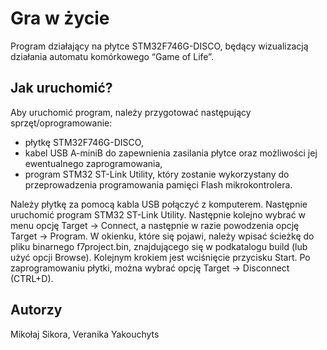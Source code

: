 # Gra w życie
Program działający na płytce STM32F746G-DISCO, będący wizualizacją działania automatu komórkowego 
“Game of Life”. 

## Jak uruchomić?
Aby uruchomić program, należy przygotować następujący sprzęt/oprogramowanie: 
- płytkę STM32F746G-DISCO,
- kabel USB A-miniB do zapewnienia zasilania płytce oraz możliwości jej ewentualnego zaprogramowania, 
- program STM32 ST-Link Utility, który zostanie wykorzystany do przeprowadzenia programowania pamięci Flash mikrokontrolera.

Należy płytkę za pomocą kabla USB połączyć z komputerem. Następnie uruchomić program STM32 ST-Link Utility. Następnie kolejno wybrać w menu opcję Target -> Connect, a następnie w razie powodzenia opcję Target -> Program. W okienku, które się pojawi, należy wpisać ścieżkę do pliku binarnego f7project.bin, znajdującego się w podkatalogu build (lub użyć opcji Browse). Kolejnym krokiem jest wciśnięcie przycisku Start. Po zaprogramowaniu płytki, można wybrać opcję Target -> Disconnect (CTRL+D).

## Autorzy
Mikołaj Sikora, Veranika Yakouchyts

